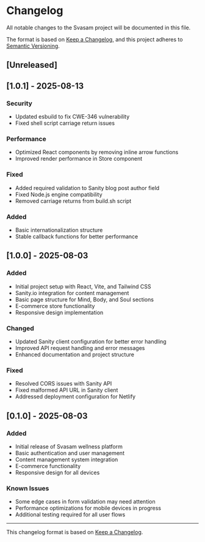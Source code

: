# Changelog

All notable changes to the Svasam project will be documented in this file.

The format is based on [Keep a Changelog](https://keepachangelog.com/en/1.0.0/),
and this project adheres to [Semantic Versioning](https://semver.org/spec/v2.0.0.html).

## [Unreleased]

## [1.0.1] - 2025-08-13

### Security
- Updated esbuild to fix CWE-346 vulnerability
- Fixed shell script carriage return issues

### Performance
- Optimized React components by removing inline arrow functions
- Improved render performance in Store component

### Fixed
- Added required validation to Sanity blog post author field
- Fixed Node.js engine compatibility
- Removed carriage returns from build.sh script

### Added
- Basic internationalization structure
- Stable callback functions for better performance

## [1.0.0] - 2025-08-03

### Added
- Initial project setup with React, Vite, and Tailwind CSS
- Sanity.io integration for content management
- Basic page structure for Mind, Body, and Soul sections
- E-commerce store functionality
- Responsive design implementation

### Changed
- Updated Sanity client configuration for better error handling
- Improved API request handling and error messages
- Enhanced documentation and project structure

### Fixed
- Resolved CORS issues with Sanity API
- Fixed malformed API URL in Sanity client
- Addressed deployment configuration for Netlify

## [0.1.0] - 2025-08-03

### Added
- Initial release of Svasam wellness platform
- Basic authentication and user management
- Content management system integration
- E-commerce functionality
- Responsive design for all devices

### Known Issues
- Some edge cases in form validation may need attention
- Performance optimizations for mobile devices in progress
- Additional testing required for all user flows

---

This changelog format is based on [Keep a Changelog](https://keepachangelog.com/en/1.0.0/).
